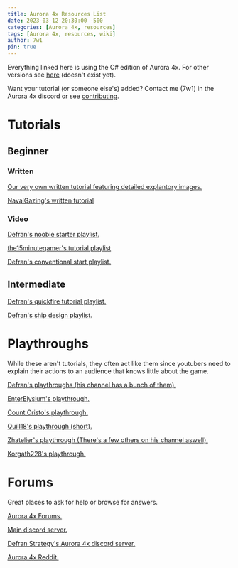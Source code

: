 ```yaml
---
title: Aurora 4x Resources List
date: 2023-03-12 20:30:00 -500
categories: [Aurora 4x, resources]
tags: [Aurora 4x, resources, wiki]
author: 7w1
pin: true
---
```


Everything linked here is using the C# edition of Aurora 4x. For other versions see [here](https://7w1.github.io/posts/resources/) (doesn't exist yet).

Want your tutorial (or someone else's) added? Contact me (7w1) in the Aurora 4x discord or see [contributing](https://github.com/7w1/7w1.github.io).

# Tutorials

## Beginner

### Written

[Our very own written tutorial featuring detailed explantory images.](https://7w1.github.io/posts/tutorial0/)

[NavalGazing's written tutorial](https://www.navalgazing.net/Aurora-Tutorial-Part-1)

### Video

[Defran's noobie starter playlist.](https://www.youtube.com/playlist?list=PLfTxfvIdAKlvJR_Qqy8vrvhJ4b8r6Azbr)

[the15minutegamer's tutorial playlist](https://youtube.com/playlist?list=PLfmOBFyOhyN3BU6lxWtHhT1gzWhiMDhM1)

[Defran's conventional start playlist.](https://www.youtube.com/playlist?list=PLfTxfvIdAKlvsRH7jgj9Ew9g4FntgKSip)

## Intermediate

[Defran's quickfire tutorial playlist.](https://www.youtube.com/playlist?list=PLfTxfvIdAKluRAI7j6_fSc3ypGtC2nmhA)

[Defran's ship design playlist.](https://www.youtube.com/playlist?list=PLfTxfvIdAKlvejwDMxkwmE-ZR0DzoTGZc)

# Playthroughs

While these aren't tutorials, they often act like them since youtubers need to explain their actions to an audience that knows little about the game.

[Defran's playthroughs (his channel has a bunch of them).](https://www.youtube.com/@DefranStrategy/playlists)

[EnterElysium's playthrough.](https://www.youtube.com/playlist?list=PLR5ZBfGW6e1mmQBsRhAxHmZM1a7GQ9Rcl)

[Count Cristo's playthrough.](https://www.youtube.com/playlist?list=PLTLH5xzGKAolcaXLAhGlcvkaCqcuzgR1C)

[Quill18's playthrough (short).](https://www.youtube.com/playlist?list=PLs3acGYgI1-tVuiV_b65o7YfSpjl1S4ai)

[Zhatelier's playthrough (There's a few others on his channel aswell).](https://www.youtube.com/playlist?list=PLKFBBf1WhFzRdjHDTFO4Cn_ny0HSY1Uu6)

[Korgath228's playthrough.](https://www.youtube.com/playlist?list=PLz-vcrP1cq-GpxO4fsna-pUNwbKZOwoCv)

# Forums

Great places to ask for help or browse for answers.

[Aurora 4x Forums.](http://aurora2.pentarch.org/)

[Main discord server.](https://discord.gg/Q5ryqdW)

[Defran Strategy's Aurora 4x discord server.](https://discord.gg/PWy8NDY)

[Aurora 4x Reddit.](https://www.reddit.com/r/aurora/)